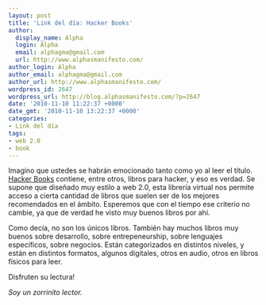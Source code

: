 ```yaml
---
layout: post
title: 'Link del día: Hacker Books'
author:
  display_name: Alpha
  login: Alpha
  email: alphagma@gmail.com
  url: http://www.alphasmanifesto.com/
author_login: Alpha
author_email: alphagma@gmail.com
author_url: http://www.alphasmanifesto.com/
wordpress_id: 2647
wordpress_url: http://blog.alphasmanifesto.com/?p=2647
date: '2010-11-10 11:22:37 +0000'
date_gmt: '2010-11-10 13:22:37 +0000'
categories:
- Link del día
tags:
- web 2.0
- book
---
```


Imagino que ustedes se habrán emocionado tanto como yo al leer el título. [Hacker Books](http://www.hn-books.com/) contiene, entre otros, libros para hacker, y eso es verdad. Se supone que diseñado muy estilo a web 2.0, esta librería virtual nos permite acceso a cierta cantidad de libros que suelen ser de los mejores recomendados en el ámbito. Esperemos que con el tiempo ese criterio no cambie, ya que de verdad he visto muy buenos libros por ahí.

Como decía, no son los únicos libros. También hay muchos libros muy buenos sobre desarrollo, sobre entrepeneurship, sobre lenguajes específicos, sobre negocios. Están categorizados en distintos niveles, y están en distintos formatos, algunos digitales, otros en audio, otros en libros físicos para leer.

Disfruten su lectura!

_Soy un zorrinito lector._

